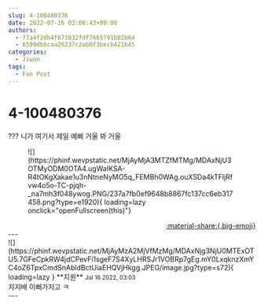 ```yaml
---
slug: 4-100480376
date: 2022-07-16 02:08:43+09:00
authors:
  - 77a4f2db4f673032fdf7665791b02b64
  - 6599dbbcaa26237c2ab0f3becb421b45
categories:
  - Jiwon
tags:
  - Fan Post
---
```


# 4-100480376

<div class="post-container" markdown="1">
<div class="content-container md-sidebar__scrollwrap" markdown="1">

??? 니가 여기서 제일 예뻐 거울 봐 거울 
<figure markdown="1">
![](https://phinf.wevpstatic.net/MjAyMjA3MTZfMTMg/MDAxNjU3OTMyODM0OTA4.ugWaIKSA-R4tOKgXakae1u3nNtneNyMO5q_FEMBh0WAg.ouXSDa4kTFljRfvw4o5o-TC-pjqh-_na7mh3f048ywog.PNG/237a7fb0ef9648b8867fc137cc6eb317458.png?type=e1920){ loading=lazy onclick="openFullscreen(this)"}
</figure>


</div>
</div>

<div style="text-align: right;" markdown="1">
<a href="https://weverse.io/fromis9/fanpost/4-100480376" style="text-align: right;">:material-share:{.big-emoji}</a>
</div>
---

<div class="comments-container md-sidebar__scrollwrap" markdown="1">
<div class="comment" markdown="1">
<div class='id-container' markdown="1">
![](https://phinf.wevpstatic.net/MjAyMzA2MjVfMzMg/MDAxNjg3NjU0MTExOTU5.7GFeCpkRW4jdCPevFi1sgeF7S4XyLHRSJr1VOBRp7gEg.mY0LxqknzXmYC4oZ6TpxCmdSnAbldBctUiaEHQVjHkgg.JPEG/image.jpg?type=s72){ loading=lazy }
**<span class="artist">지원</span>** <small>Jul 16 2022, 03:03</small><br>
</div>
<div class='comment-body' markdown="1">
지지배 이뻐가지고 ㅋ
</div>
</div>
</div>
---
